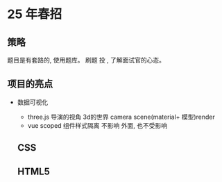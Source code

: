 # 25 年春招

## 策略

题目是有套路的, 使用题库。
刷题 投 , 了解面试官的心态。

## 项目的亮点
- 数据可视化
  - three.js
  导演的视角 3d的世界
  camera scene(material+ 模型)render
  - vue scoped 组件样式隔离 不影响 外面, 也不受影响


  ## CSS

  ## HTML5
    
